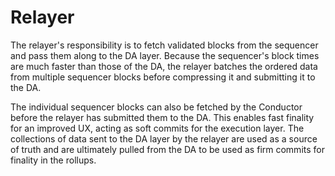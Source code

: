# Relayer

The relayer's responsibility is to fetch validated blocks from the sequencer and
pass them along to the DA layer. Because the sequencer's block times are much
faster than those of the DA, the relayer batches the ordered data from multiple
sequencer blocks before compressing it and submitting it to the DA.

The individual sequencer blocks can also be fetched by the Conductor before the
relayer has submitted them to the DA. This enables fast finality for an improved
UX, acting as soft commits for the execution layer. The collections of data sent
to the DA layer by the relayer are used as a source of truth and are ultimately
pulled from the DA to be used as firm commits for finality in the rollups.
